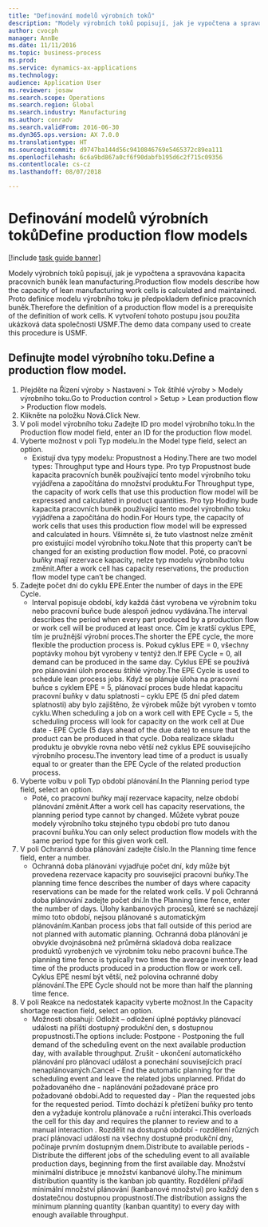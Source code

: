 ```yaml
--- 
title: "Definování modelů výrobních toků"
description: "Modely výrobních toků popisují, jak je vypočtena a spravována kapacita pracovních buněk lean manufacturing."
author: cvocph
manager: AnnBe
ms.date: 11/11/2016
ms.topic: business-process
ms.prod: 
ms.service: dynamics-ax-applications
ms.technology: 
audience: Application User
ms.reviewer: josaw
ms.search.scope: Operations
ms.search.region: Global
ms.search.industry: Manufacturing
ms.author: conradv
ms.search.validFrom: 2016-06-30
ms.dyn365.ops.version: AX 7.0.0
ms.translationtype: HT
ms.sourcegitcommit: d9747ba144d56c9410846769e5465372c89ea111
ms.openlocfilehash: 6c6a9bd867a0cf6f90dabfb195d6c2f715c09356
ms.contentlocale: cs-cz
ms.lasthandoff: 08/07/2018

---
```

# <a name="define-production-flow-models"></a><span data-ttu-id="6f359-103">Definování modelů výrobních toků</span><span class="sxs-lookup"><span data-stu-id="6f359-103">Define production flow models</span></span>

[!include [task guide banner](../../includes/task-guide-banner.md)]

<span data-ttu-id="6f359-104">Modely výrobních toků popisují, jak je vypočtena a spravována kapacita pracovních buněk lean manufacturing.</span><span class="sxs-lookup"><span data-stu-id="6f359-104">Production flow models describe how the capacity of lean manufacturing work cells is calculated and maintained.</span></span> <span data-ttu-id="6f359-105">Proto definice modelu výrobního toku je předpokladem definice pracovních buněk.</span><span class="sxs-lookup"><span data-stu-id="6f359-105">Therefore the definition of a production flow model is a prerequisite of the definition of work cells.</span></span> <span data-ttu-id="6f359-106">K vytvoření tohoto postupu jsou použita ukázková data společnosti USMF.</span><span class="sxs-lookup"><span data-stu-id="6f359-106">The demo data company used to create this procedure is USMF.</span></span>


## <a name="define-a-production-flow-model"></a><span data-ttu-id="6f359-107">Definujte model výrobního toku.</span><span class="sxs-lookup"><span data-stu-id="6f359-107">Define a production flow model.</span></span> 
1. <span data-ttu-id="6f359-108">Přejděte na Řízení výroby > Nastavení > Tok štíhlé výroby > Modely výrobního toku.</span><span class="sxs-lookup"><span data-stu-id="6f359-108">Go to Production control > Setup > Lean production flow > Production flow models.</span></span>
2. <span data-ttu-id="6f359-109">Klikněte na položku Nová.</span><span class="sxs-lookup"><span data-stu-id="6f359-109">Click New.</span></span>
3. <span data-ttu-id="6f359-110">V poli model výrobního toku Zadejte ID pro model výrobního toku.</span><span class="sxs-lookup"><span data-stu-id="6f359-110">In the Production flow model field, enter an ID for the production flow model.</span></span>
4. <span data-ttu-id="6f359-111">Vyberte možnost v poli Typ modelu.</span><span class="sxs-lookup"><span data-stu-id="6f359-111">In the Model type field, select an option.</span></span>
    * <span data-ttu-id="6f359-112">Existují dva typy modelu: Propustnost a Hodiny.</span><span class="sxs-lookup"><span data-stu-id="6f359-112">There are two model types: Throughput type and Hours type.</span></span> <span data-ttu-id="6f359-113">Pro typ Propustnost bude kapacita pracovních buněk používající tento model výrobního toku vyjádřena a započítána do množství produktu.</span><span class="sxs-lookup"><span data-stu-id="6f359-113">For Throughput type, the capacity of work cells that use this production flow model will be expressed and calculated in product quantities.</span></span> <span data-ttu-id="6f359-114">Pro typ Hodiny bude kapacita pracovních buněk používající tento model výrobního toku vyjádřena a započítána do hodin.</span><span class="sxs-lookup"><span data-stu-id="6f359-114">For Hours type, the capacity of work cells that uses this production flow model will be expressed and calculated in hours.</span></span> <span data-ttu-id="6f359-115">Všimněte si, že tuto vlastnost nelze změnit pro existující model výrobního toku.</span><span class="sxs-lookup"><span data-stu-id="6f359-115">Note that this property can’t be changed for an existing production flow model.</span></span> <span data-ttu-id="6f359-116">Poté, co pracovní buňky mají rezervace kapacity, nelze typ modelu výrobního toku změnit.</span><span class="sxs-lookup"><span data-stu-id="6f359-116">After a work cell has capacity reservations, the production flow model type can’t be changed.</span></span>  
5. <span data-ttu-id="6f359-117">Zadejte počet dní do cyklu EPE.</span><span class="sxs-lookup"><span data-stu-id="6f359-117">Enter the number of days in the EPE Cycle.</span></span>
    * <span data-ttu-id="6f359-118">Interval popisuje období, kdy každá část vyrobena ve výrobním toku nebo pracovní buňce bude alespoň jednou vydávána.</span><span class="sxs-lookup"><span data-stu-id="6f359-118">The interval describes the period when every part produced by a production flow or work cell will be produced at least once.</span></span> <span data-ttu-id="6f359-119">Čím je kratší cyklus EPE, tím je pružnější výrobní proces.</span><span class="sxs-lookup"><span data-stu-id="6f359-119">The shorter the EPE cycle, the more flexible the production process is.</span></span> <span data-ttu-id="6f359-120">Pokud cyklus EPE = 0, všechny poptávky mohou být vyrobeny v tentýž den.</span><span class="sxs-lookup"><span data-stu-id="6f359-120">If EPE Cycle = 0, all demand can be produced in the same day.</span></span> <span data-ttu-id="6f359-121">Cyklus EPE se používá pro plánování úloh procesu štíhlé výroby.</span><span class="sxs-lookup"><span data-stu-id="6f359-121">The EPE Cycle is used to schedule lean process jobs.</span></span> <span data-ttu-id="6f359-122">Když se plánuje úloha na pracovní buňce s cyklem EPE = 5, plánovací proces bude hledat kapacitu pracovní buňky v datu splatnosti – cyklu EPE (5 dní před datem splatnosti) aby bylo zajištěno, že výrobek může být vyroben v tomto cyklu.</span><span class="sxs-lookup"><span data-stu-id="6f359-122">When scheduling a job on a work cell with EPE Cycle = 5, the scheduling process will look for capacity on the work cell at Due date - EPE Cycle (5 days ahead of the due date) to ensure that the product can be produced in that cycle.</span></span> <span data-ttu-id="6f359-123">Doba realizace skladu produktu je obvykle rovna nebo větší než cyklus EPE souvisejícího výrobního procesu.</span><span class="sxs-lookup"><span data-stu-id="6f359-123">The inventory lead time of a product is usually equal to or greater than the EPE Cycle of the related production process.</span></span>  
6. <span data-ttu-id="6f359-124">Vyberte volbu v poli Typ období plánování.</span><span class="sxs-lookup"><span data-stu-id="6f359-124">In the Planning period type field, select an option.</span></span>
    * <span data-ttu-id="6f359-125">Poté, co pracovní buňky mají rezervace kapacity, nelze období plánování změnit.</span><span class="sxs-lookup"><span data-stu-id="6f359-125">After a work cell has capacity reservations, the planning period type cannot by changed.</span></span> <span data-ttu-id="6f359-126">Můžete vybrat pouze modely výrobního toku stejného typu období pro tuto danou pracovní buňku.</span><span class="sxs-lookup"><span data-stu-id="6f359-126">You can only select production flow models with the same period type for this given work cell.</span></span>  
7. <span data-ttu-id="6f359-127">V poli Ochranná doba plánování zadejte číslo.</span><span class="sxs-lookup"><span data-stu-id="6f359-127">In the Planning time fence field, enter a number.</span></span>
    * <span data-ttu-id="6f359-128">Ochranná doba plánování vyjadřuje počet dní, kdy může být provedena rezervace kapacity pro související pracovní buňky.</span><span class="sxs-lookup"><span data-stu-id="6f359-128">The planning time fence describes the number of days where capacity reservations can be made for the related work cells.</span></span> <span data-ttu-id="6f359-129">V poli Ochranná doba plánování zadejte počet dní.</span><span class="sxs-lookup"><span data-stu-id="6f359-129">In the Planning time fence, enter the number of days.</span></span>   <span data-ttu-id="6f359-130">Úlohy kanbanových procesů, které se nacházejí mimo toto období, nejsou plánované s automatickým plánováním.</span><span class="sxs-lookup"><span data-stu-id="6f359-130">Kanban process jobs that fall outside of this period are not planned with automatic planning.</span></span> <span data-ttu-id="6f359-131">Ochranná doba plánování je obvykle dvojnásobná než průměrná skladová doba realizace produktů vyrobených ve výrobním toku nebo pracovní buňce.</span><span class="sxs-lookup"><span data-stu-id="6f359-131">The planning time fence is typically two times the average inventory lead time of the products produced in a production flow or work cell.</span></span> <span data-ttu-id="6f359-132">Cyklus EPE nesmí být větší, než polovina ochranné doby plánování.</span><span class="sxs-lookup"><span data-stu-id="6f359-132">The EPE Cycle should not be more than half the planning time fence.</span></span>     
8. <span data-ttu-id="6f359-133">V poli Reakce na nedostatek kapacity vyberte možnost.</span><span class="sxs-lookup"><span data-stu-id="6f359-133">In the Capacity shortage reaction field, select an option.</span></span>
    * <span data-ttu-id="6f359-134">Možnosti obsahují: Odložit – odložení úplné poptávky plánovací události na příští dostupný produkční den, s dostupnou propustností.</span><span class="sxs-lookup"><span data-stu-id="6f359-134">The options include:   Postpone - Postponing the full demand of the scheduling event on the next available production day, with available throughput.</span></span> <span data-ttu-id="6f359-135">Zrušit - ukončení automatického plánování pro plánovací událost a ponechání souvisejících prací nenaplánovaných.</span><span class="sxs-lookup"><span data-stu-id="6f359-135">Cancel - End the automatic planning for the scheduling event and leave the related jobs unplanned.</span></span>   <span data-ttu-id="6f359-136">Přidat do požadovaného dne - naplánování požadované práce pro požadované období.</span><span class="sxs-lookup"><span data-stu-id="6f359-136">Add to requested day - Plan the requested jobs for the requested period.</span></span> <span data-ttu-id="6f359-137">Tímto dochází k přetížení buňky pro tento den a vyžaduje kontrolu plánovače a ruční interakci.</span><span class="sxs-lookup"><span data-stu-id="6f359-137">This overloads the cell for this day and requires the planner to review and to a manual interaction .</span></span>   <span data-ttu-id="6f359-138">Rozdělit na dostupná období - rozdělení různých prací plánovací události na všechny dostupné produkční dny, počínaje prvním dostupným dnem.</span><span class="sxs-lookup"><span data-stu-id="6f359-138">Distribute to available periods - Distribute the different jobs of the scheduling event to all available production days, beginning from the first available day.</span></span> <span data-ttu-id="6f359-139">Množství minimální distribuce je množství kanbanové úlohy.</span><span class="sxs-lookup"><span data-stu-id="6f359-139">The minimum distribution quantity is the kanban job quantity.</span></span> <span data-ttu-id="6f359-140">Rozdělení přiřadí minimální množství plánování (kanbanové množství) pro každý den s dostatečnou dostupnou propustností.</span><span class="sxs-lookup"><span data-stu-id="6f359-140">The distribution assigns the minimum planning quantity (kanban quantity) to every day with enough available throughput.</span></span>  


